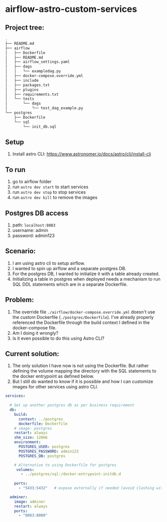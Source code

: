 # airflow-astro-custom-services

## Project tree:
```sh
.
├── README.md
├── airflow
│   ├── Dockerfile
│   ├── README.md
│   ├── airflow_settings.yaml
│   ├── dags
│   │   └── exampledag.py
│   ├── docker-compose.override.yml
│   ├── include
│   ├── packages.txt
│   ├── plugins
│   ├── requirements.txt
│   └── tests
│       └── dags
│           └── test_dag_example.py
└── postgres
    ├── Dockerfile
    └── sql
        └── init_db.sql
```

## Setup
1. Install astro CLI: https://www.astronomer.io/docs/astro/cli/install-cli

## To run
1. go to airflow folder
2. run `astro dev start` to start services
3. run `astro dev stop` to stop services
4. run `astro dev kill` to remove the images

## Postgres DB access
1. path: `localhost:8083`
2. username: admin
3. password: admin123

## Scenario:
1. I am using astro cli to setup airflow. 
2. I wanted to spin up airflow and a separate postgres DB. 
3. For the postgres DB, I wanted to initialize it with a table already created.
4. Initializing a table in postgres when deployed needs a mechanism to run SQL DDL statements which are in a separate Dockerfile. 

## Problem:
1. The override file `./airflow/docker-compose.override.yml` doesn't use the custom Dockerfile (`./postgres/Dockerfile`). I've already  properly referenced the Dockerfile through the build context I defined in the docker-compose file.
2. Am I doing it wrongly?
3. Is it even possible to do this using Astro CLI?

## Current solution:
1. The only solution I have now is not using the Dockerfile. But rather defining the volume mapping the directory with the SQL statements to the docker entrypoint as defined below.
2. But I still do wanted to know if it is possible and how I can customize images for other services using astro CLI.

```yaml
services:
 
  # Set up another postgres db as per business requirement
  db:
    build:
      context: ../postgres
      dockerfile: Dockerfile
    # image: postgres
    restart: always
    shm_size: 128mb
    environment:
      POSTGRES_USER: postgres
      POSTGRES_PASSWORD: admin123
      POSTGRES_DB: postgres

    # Alternative to using Dockerfile for postgres
     volumes:
       - ../postgres/sql:/docker-entrypoint-initdb.d
    
    ports:
      - "5433:5432"   # expose externally if needed (avoid clashing with Astro's metadata db)

  adminer:
    image: adminer
    restart: always
    ports:
      - "8083:8080"
```
